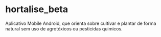 # hortalise_beta
Aplicativo Mobile Android, que orienta sobre cultivar e plantar de forma natural sem uso de agrotóxicos ou pesticidas quimicos.
